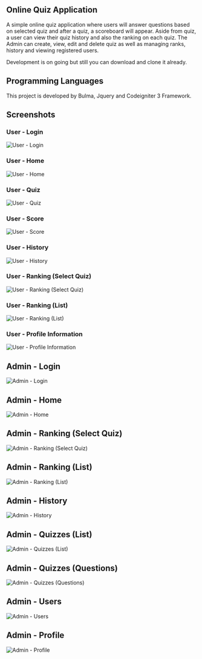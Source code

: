 ## Online Quiz Application
A simple online quiz application where users will answer questions based on selected quiz and after a quiz, a scoreboard will appear. Aside from quiz, a user can view their quiz history and also the ranking on each quiz. The Admin can create, view, edit and delete quiz as well as managing ranks, history and viewing registered users.

Development is on going but still you can download and clone it already.

## Programming Languages
This project is developed by Bulma, Jquery and Codeigniter 3 Framework.

## Screenshots
### User - Login
![User - Login](sceenshots/user/01.%20Login.PNG)
### User - Home
![User - Home](sceenshots/user/02.%20Home.PNG)
### User - Quiz
![User - Quiz](sceenshots/user/03.%20Quiz.PNG)
### User - Score
![User - Score](sceenshots/user/04.%20Score.PNG)
### User - History
![User - History](sceenshots/user/05.%20History.PNG)
### User - Ranking (Select Quiz)
![User - Ranking (Select Quiz)](sceenshots/user/06.%20Ranking%20-%20Select%20Quiz.PNG)
### User - Ranking (List)
![User - Ranking (List)](sceenshots/user/07.%20Ranking%20-%20List.PNG)
### User - Profile Information
![User - Profile Information](sceenshots/user/08.%20User%20Profile%20Information.PNG)

## Admin - Login
![Admin - Login](sceenshots/admin/01.%20Login.PNG)
## Admin - Home
![Admin - Home](sceenshots/admin/02.%20Home.PNG)
## Admin - Ranking (Select Quiz)
![Admin - Ranking (Select Quiz)](sceenshots/admin/03.%20Ranking%20-%20Select%20Quiz.PNG)
## Admin - Ranking (List)
![Admin - Ranking (List)](sceenshots/admin/04.%20Ranking%20-%20List.PNG)
## Admin - History
![Admin - History](sceenshots/admin/05.%20History.PNG)
## Admin - Quizzes (List)
![Admin - Quizzes (List)](sceenshots/admin/06.%20Quizzes.PNG)
## Admin - Quizzes (Questions)
![Admin - Quizzes (Questions)](sceenshots/admin/07.%20Questions.PNG)
## Admin - Users
![Admin - Users](sceenshots/admin/08.%20Users.PNG)
## Admin - Profile
![Admin - Profile](sceenshots/admin/09.%20Profile.PNG)